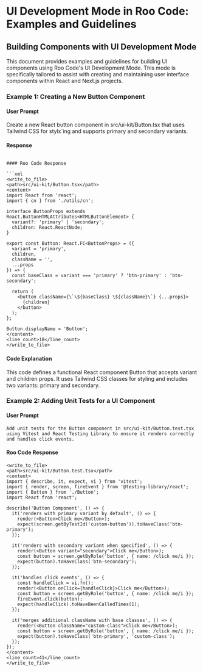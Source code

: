 # UI Development Mode in Roo Code: Examples and Guidelines

## Building Components with UI Development Mode

This document provides examples and guidelines for building UI components using Roo Code's UI Development Mode. This mode is specifically tailored to assist with creating and maintaining user interface components within React and Next.js projects.

### Example 1: Creating a New Button Component

#### User Prompt

Create a new React button component in src/ui-kit/Button.tsx that uses Tailwind CSS for stylx`ing and supports primary and secondary variants.

#### Response

````

#### Roo Code Response

```xml
<write_to_file>
<path>src/ui-kit/Button.tsx</path>
<content>
import React from 'react';
import { cn } from './utils/cn';

interface ButtonProps extends React.ButtonHTMLAttributes<HTMLButtonElement> {
  variant?: 'primary' | 'secondary';
  children: React.ReactNode;
}

export const Button: React.FC<ButtonProps> = ({
  variant = 'primary',
  children,
  className = '',
  ...props
}) => {
  const baseClass = variant === 'primary' ? 'btn-primary' : 'btn-secondary';

  return (
    <button className={\`\${baseClass} \${className}\`} {...props}>
      {children}
    </button>
  );
};

Button.displayName = 'Button';
</content>
<line_count>18</line_count>
</write_to_file>
````

#### Code Explanation

This code defines a functional React component Button that accepts variant and children props. It uses Tailwind CSS classes for styling and includes two variants: primary and secondary.

### Example 2: Adding Unit Tests for a UI Component

#### User Prompt

```
Add unit tests for the Button component in src/ui-kit/Button.test.tsx using Vitest and React Testing Library to ensure it renders correctly and handles click events.
```

#### Roo Code Response

```
<write_to_file>
<path>src/ui-kit/Button.test.tsx</path>
<content>
import { describe, it, expect, vi } from 'vitest';
import { render, screen, fireEvent } from '@testing-library/react';
import { Button } from './Button';
import React from 'react';

describe('Button Component', () => {
  it('renders with primary variant by default', () => {
    render(<Button>Click me</Button>);
    expect(screen.getByTestId('custom-button')).toHaveClass('btn-primary');
  });

  it('renders with secondary variant when specified', () => {
    render(<Button variant="secondary">Click me</Button>);
    const button = screen.getByRole('button', { name: /click me/i });
    expect(button).toHaveClass('btn-secondary');
  });

  it('handles click events', () => {
    const handleClick = vi.fn();
    render(<Button onClick={handleClick}>Click me</Button>);
    const button = screen.getByRole('button', { name: /click me/i });
    fireEvent.click(button);
    expect(handleClick).toHaveBeenCalledTimes(1);
  });

  it('merges additional className with base classes', () => {
    render(<Button className="custom-class">Click me</Button>);
    const button = screen.getByRole('button', { name: /click me/i });
    expect(button).toHaveClass('btn-primary', 'custom-class');
  });
});
</content>
<line_count>41</line_count>
</write_to_file>
```
